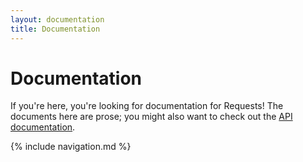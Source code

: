 ```yaml
---
layout: documentation
title: Documentation
---
```

Documentation
=============

If you're here, you're looking for documentation for Requests! The documents
here are prose; you might also want to check out the [API documentation][].

[API documentation]: http://requests.ryanmccue.info/api/

{% include navigation.md %}

